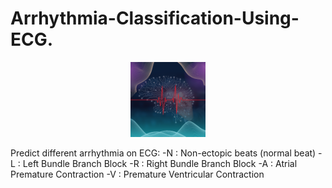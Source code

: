# Arrhythmia-Classification-Using-ECG.
<p align="center" width="100%">
<img src="./assets/Logo.png" width="120" height="120">
</p>
Predict different arrhythmia on ECG:
-N : Non-ectopic beats (normal beat)
-L : Left Bundle Branch Block
-R : Right Bundle Branch Block  
-A : Atrial Premature Contraction  
-V : Premature Ventricular Contraction
